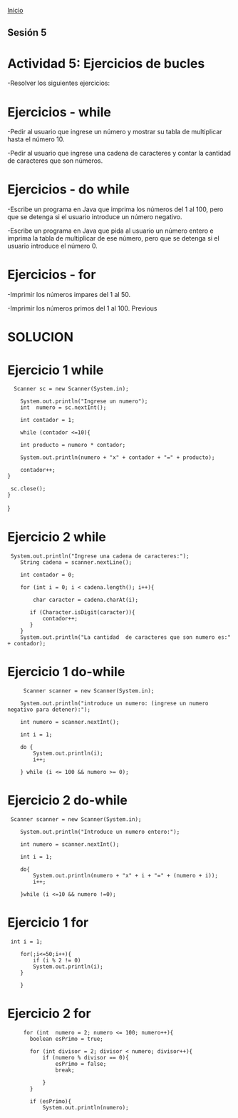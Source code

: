 <!-- No borrar o modificar -->
[Inicio](./index.md)

## Sesión 5 


<!-- Su documentación aquí -->

# Actividad 5: Ejercicios de bucles

-Resolver los siguientes ejercicios:

# Ejercicios - while

-Pedir al usuario que ingrese un número y mostrar su tabla de multiplicar hasta el número 10.

-Pedir al usuario que ingrese una cadena de caracteres y contar la cantidad de caracteres que son números.

# Ejercicios - do while

-Escribe un programa en Java que imprima los números del 1 al 100, pero que se detenga si el usuario introduce un número negativo.

-Escribe un programa en Java que pida al usuario un número entero e imprima la tabla de multiplicar de ese número, pero que se detenga si el usuario introduce el número 0.

# Ejercicios - for

-Imprimir los números impares del 1 al 50.

-Imprimir los números primos del 1 al 100.
Previous

# SOLUCION 

# Ejercicio 1 while

      Scanner sc = new Scanner(System.in);
        
        System.out.println("Ingrese un numero");
        int  numero = sc.nextInt();
        
        int contador = 1;
        
        while (contador <=10){
        
        int producto = numero * contador;
        
        System.out.println(numero + "x" + contador + "=" + producto);
        
        contador++;
    }
        
     sc.close();   
    }
    
}


# Ejercicio 2 while

     System.out.println("Ingrese una cadena de caracteres:");
        String cadena = scanner.nextLine();
        
        int contador = 0;
        
        for (int i = 0; i < cadena.length(); i++){
            
            char caracter = cadena.charAt(i);
            
           if (Character.isDigit(caracter)){
               contador++;
           }
        }
        System.out.println("La cantidad  de caracteres que son numero es:" + contador);

# Ejercicio 1 do-while

         Scanner scanner = new Scanner(System.in);
        
        System.out.println("introduce un numero: (ingrese un numero negativo para detener):");
        
        int numero = scanner.nextInt();
        
        int i = 1;
        
        do {
            System.out.println(i);
            i++;
            
        } while (i <= 100 && numero >= 0);
        

  



# Ejercicio 2 do-while

     Scanner scanner = new Scanner(System.in);
        
        System.out.println("Introduce un numero entero:");
        
        int numero = scanner.nextInt();
        
        int i = 1;
        
        do{
            System.out.println(numero + "x" + i + "=" + (numero + i));
            i++;
            
        }while (i <=10 && numero !=0);

# Ejercicio 1 for

     int i = 1;
        
        for(;i<=50;i++){
            if (i % 2 != 0) 
            System.out.println(i);
        }
        
        }

  
# Ejercicio 2 for 

         for (int  numero = 2; numero <= 100; numero++){
           boolean esPrimo = true;
           
           for (int divisor = 2; divisor < numero; divisor++){
               if (numero % divisor == 0){
                   esPrimo = false;
                   break;
                   
               }   
           }
           
           if (esPrimo){
               System.out.println(numero);








